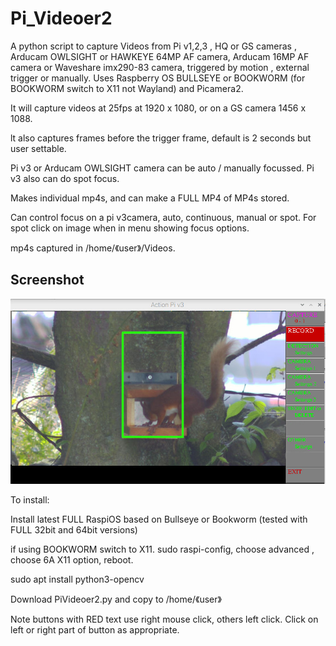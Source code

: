 # Pi_Videoer2

A python script to capture Videos from Pi v1,2,3 , HQ or GS cameras , Arducam OWLSIGHT or HAWKEYE 64MP AF camera, Arducam 16MP AF camera or Waveshare imx290-83 camera, triggered by motion , external trigger or manually. 
Uses Raspberry OS BULLSEYE or BOOKWORM (for BOOKWORM switch to X11 not Wayland) and Picamera2.

It will capture videos at 25fps at 1920 x 1080, or on a GS camera 1456 x 1088.

lt also captures frames before the trigger frame, default is 2 seconds but user settable.

Pi v3 or Arducam OWLSIGHT camera can be auto / manually focussed. Pi v3 also can do spot focus.

Makes individual mp4s, and can make a FULL MP4 of MP4s stored.

Can control focus on a pi v3camera, auto, continuous,  manual or spot. For spot click on image when in menu showing focus options.

mp4s captured in /home/《user》/Videos.

## Screenshot

![screenshot](screen003.jpg)


To install:

Install latest FULL RaspiOS based on Bullseye or Bookworm (tested with FULL 32bit and 64bit versions)

if using BOOKWORM switch to X11. sudo raspi-config, choose advanced , choose 6A X11 option, reboot.

sudo apt install python3-opencv

Download PiVideoer2.py and copy to /home/《user》

Note buttons with RED text use right mouse click, others left click. Click on left or right part of button as appropriate.
